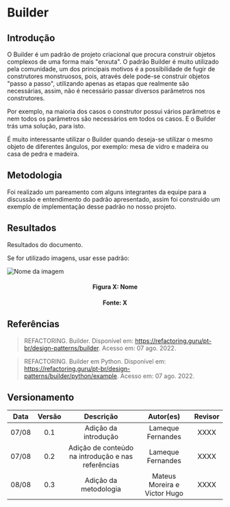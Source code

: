 # Builder

## Introdução

O Builder é um padrão de projeto criacional que procura construir objetos complexos de uma forma mais "enxuta". O padrão Builder é muito utilizado pela comunidade, um dos principais motivos é a possibilidade de fugir de construtores monstruosos, pois, através dele pode-se construir objetos "passo a passo", utilizando apenas as etapas que realmente são necessárias, assim, não é necessário passar diversos parâmetros nos construtores.

Por exemplo, na maioria dos casos o construtor possui vários parâmetros e nem todos os parâmetros são necessários em todos os casos. E o Builder trás uma solução, para isto. 

É muito interessante utilizar o Builder quando deseja-se utilizar o mesmo objeto de diferentes ângulos, por exemplo: mesa de vidro e madeira ou casa de pedra e madeira.


## Metodologia

Foi realizado um pareamento com alguns integrantes da equipe para a discussão e entendimento do padrão apresentado, assim foi construido um exemplo de implementação desse padrão no nosso projeto.

## Resultados

Resultados do documento.

Se for utilizado imagens, usar esse padrão:

![Nome da imagem](../assets/img/CaminhoDaImagem.png)
<h4 align = "center">Figura X: Nome</h6>
<h4 align = "center">Fonte: X</h6>

## Referências

> REFACTORING. Builder. Disponível em: https://refactoring.guru/pt-br/design-patterns/builder. Acesso em: 07 ago. 2022.

> REFACTORING. Builder em Python. Disponível em: https://refactoring.guru/pt-br/design-patterns/builder/python/example. Acesso em: 07 ago. 2022.

## Versionamento

| Data  | Versão |                     Descrição                      |  Autor(es)               | Revisor |
| :---: | :----: | :------------------------------------------------: | :----------------------: | :-----: |
| 07/08 |  0.1   | Adição da introdução                               | Lameque Fernandes        |  XXXX   |
| 07/08 |  0.2   | Adição de conteúdo na introdução e nas referências | Lameque Fernandes        |  XXXX   |
| 08/08 |  0.3   | Adição da metodologia                              | Mateus Moreira e Victor Hugo |  XXXX   |
